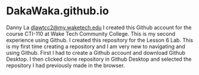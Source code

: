 # DakaWaka.github.io
Danny La        dlawtcc2@my.waketech.edu
I created this Github account for the course CTI-110 at Wake Tech Community College. This is my second experience using Github.
I created this repository for the Lesson 6 Lab. This is my first time creating a repository and I am very new to navigating and using Github.
First I had to create a Github account and download Github Desktop. I then clicked clone repository in Github Desktop and selected the repository I had previously made in the browser.